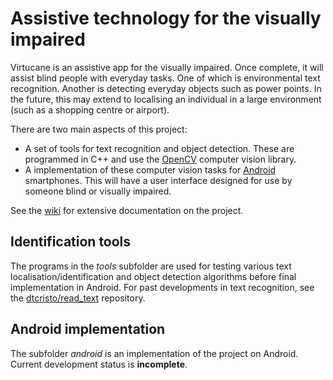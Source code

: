 Assistive technology for the visually impaired
==============================================
Virtucane is an assistive app for the visually impaired. Once complete, it will assist blind people with everyday tasks. One of which is environmental text recognition. Another is detecting everyday objects such as power points. In the future, this may extend to localising an individual in a large environment (such as a shopping centre or airport).

There are two main aspects of this project:

* A set of tools for text recognition and object detection. These are programmed in C++ and use the [OpenCV](http://www.opencv.org/) computer vision library.
* A implementation of these computer vision tasks for [Android](http://www.android.com/) smartphones. This will have a user interface designed for use by someone blind or visually impaired.

See the [wiki](https://github.com/dtcristo/virtucane/wiki) for extensive documentation on the project.

Identification tools
--------------------
The programs in the *tools* subfolder are used for testing various text localisation/identification and object detection algorithms before final implementation in Android. For past developments in text recognition, see the [dtcristo/read_text](https://github.com/dtcristo/read_text) repository.

Android implementation
----------------------
The subfolder *android* is an implementation of the project on Android. Current development status is **incomplete**.
